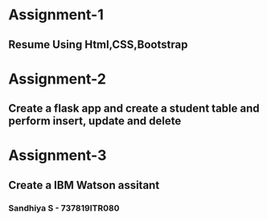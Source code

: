 # Assignment-1
## Resume Using Html,CSS,Bootstrap
# Assignment-2
## Create a flask app and create a student table and perform insert, update and delete 
# Assignment-3
## Create a IBM Watson assitant
### Sandhiya S - 737819ITR080
